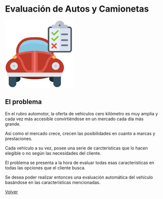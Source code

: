 # Evaluación de Autos y Camionetas

![](./images/check.jpeg)

## El problema

En el rubro automotor, la oferta de vehículos cero kilómetro es muy amplia y cada vez más accesible convirtiéndose en un mercado cada día más grande.

Así como el mercado crece, crecen las posibilidades en cuanto a marcas y prestaciones.

Cada vehículo a su vez, posee una serie de carcterísticas que lo hacen elegible o no según las necesidades del cliente.

El problema se presenta a la hora de evaluar todas esas características en todas las opciones que el cliente busca.

Se desea poder realizar entonces una evaluación automática del vehículo basándose en las características mencionadas.



[Volver](./../README.md)

